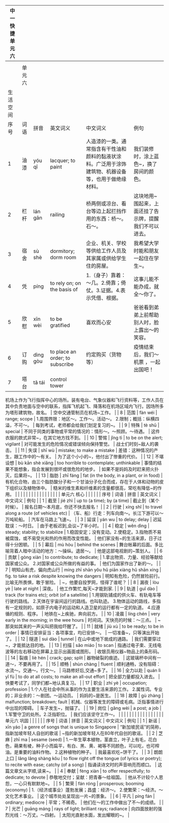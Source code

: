 | 中一快捷单元六 |     |     |     |     |     |
| ------- | --- | --- | --- | --- | --- |
|         |     |     |     |     |     |
|         | 单元六 |     |     |     |     |
生活空间    |                                              |                                                                                             |                                                                                                            |                              |
| 序号      | 词语          | 拼音                                           | 英文词义                                                                                        | 中文词义                                                                                                       | 例句                           |
| 1       | 油漆          | yóu qī                                       |  lacquer; to paint                                                                          |  人造漆的一类。通常指含有干性油和颜料的黏液状涂料。广泛用于涂饰建筑物、机器设备等，也用于做绝缘材料。                                                        | 我们装修时，涂上蓝色~，换了房间的颜色。         |
| 2       | 栏杆          | lán gān                                      | railing                                                                                     |  桥两侧或凉台、看台等边上起拦挡作用的东西：桥～。石～。                                                                               | 这块地用~围起来，上面还挂了告示牌，提醒我们不可以进去。 |
| 3       | 宿舍          | sù shè                                       | dormitory; dorm room                                                                        |  企业、机关、学校等供给工作人员及其家属或供给学生住的房屋。                                                                             | 我希望大学时能和朋友一起住在学生~。           |
| 4       | 凭           | píng                                         | to rely on; on the basis of                                                                 | 1.（身子）靠着：～几。2.倚靠；倚仗。3.证据。4.表示凭借、根据。                                                                        | 这事儿能不能办成，就全～你了。              |
| 5       | 欣慰          | xīn wèi                                      | to be gratified                                                                             |  喜欢而心安                                                                                                     | 爸爸看到弟弟上前帮助别人时，脸上露出～的笑容。      |
| 6       | 订购          | dìng gòu                                     | to place an order; to subscribe                                                             |  约定购买（货物等）                                                                                                 | 疫情结束后，我们～机票 ，一起出国吧！          |
| 7       | 塔台          | tǎ tái                                       | control tower                                                                               |  
机场上作为飞行指挥中心的场所。装有电台、气象仪器和飞行资料等，工作人员在其中负责地面与空中的联系，指挥飞机起飞、降落和在机场区域内飞行。因场所多为塔形建筑物，故名。 
                     | 空中交通管制员在机场~工作。               |
| 8       | 范围          | fàn wéi                                      | range; scope                                                                                |  1.周围界限：地区～。工作～。活动～。 2.限制；概括：纵横四溢，不可～。                                                                     | 每到考试，老师都会给我们划定复习的~。          |
| 9       | 特殊          | tè shū                                       | special                                                                                     |  不同于同类的事物或平常的情况的：情形～。～照顾。～待遇。                                                                              | 这件衣服的款式非常~，在其它地方找不到。         |
| 10      | 警惕          | jǐng tì                                      | to be on the alert; vigilant                                                                |  对可能发生的危险情况或错误倾向保持警觉。                                                                                      | 战士们时刻~敌人的袭击。                 |
| 11      | 失误          | shī wù                                       |  mistake; to make a mistake                                                                 |  差错：这种情况的产生，跟工作中的～有关。                                                                                      | 为了这个小小的~，他付出了惨重的代价。          |
| 12      | 不堪设想        | bù kān shè xiǎng                             | too horrible to contemplate; unthinkable                                                    |  事情的结果不能想象，指会发展到很坏或很危险的地步。                                                                                 | 如果不是妈妈及时赶来把火扑灭，后果将~。         |
| 13      | 脂肪          | zhī fáng                                     | fat (in the body, in a plant, or in food)                                                   |  有机化合物，由三个脂肪酸分子和一个甘油分子化合而成，存在于人体和动物的皮下组织以及植物体中。                                                            | 糙米的维生素和纤维素的含量都很高，常吃有降低~的作用。  |
|         |             |                                              |                                                                                             |                                                                                                            |                              |
|         |             |                                              |                                                                                             |                                                                                                            |                              |
|         | 单元六 
核心     |                                              |                                                                                             |                                                                                                            |                              |
| 序号      | 词语          | 拼音                                           | 英文词义                                                                                        | 中文词义                                                                                                       | 例句                           |
| 1       | 截至          | jié zhì                                      | up to (a time); by (a time)                                                                 |  截止到（某个时候）。                                                                                                | 报名日期～本月底，你还不快去报名！            |
| 2       | 行驶          | xíng shǐ                                     | to travel along a route (of vehicles etc)                                                   |  （车、船）行走：列车向南～。长江下游可以～万吨轮船。                                                                                | 汽车在马路上飞速~。                   |
| 3       | 延误          | yán wu                                       | to delay; delay                                                                             |  迟延耽误：～时日。                                                                                                 | 由于老板迟到,会议~了半小时。              |
| 4       | 稳定          | wěn dìng                                     | steady; stability; to stabilize                                                             | 1.稳固安定；没有变动。2.使稳定。3.指物质不易被腐蚀，或不易受光和热的作用而改变性能。                                                              | 他们家没有~的生活来源，日子过得十分困顿。        |
| 5       | 幕后          | mù hòu                                       | behind the scenes                                                                           |  舞台帐幕的后面。多比喻背着人暗中活动的地方：～操纵。退居～。                                                                            | 他是这部电视剧的~策划人。                |
| 6       | 贡献          | gòng xiàn                                    | to contribute; to dedicate;                                                                 |  1.拿出物资、力量、经验等献给国家或公众。  2.对国家或公众所做的有益的事。                                                                   | 他们为国家作出了新的～。                 |
| 7       | 明知山有虎，偏向虎山行 | míng zhī shān yǒu hǔ piān xiàng hǔ shān xíng | fig. to take a risk despite knowing the dangers                                             | 明知有危险，仍然冒险前行。比喻无所畏惧，敢于冒险。                                                                                  | ~，他要自投罗网，怪得了谁呢？              |
| 8       | 漏夜          | lòu yè                                       | late at night                                                                               |  深夜。                                                                                                       | 他工作繁忙,每天~才能到家.               |
| 9       | 轨道          | guǐ dào                                      | track (for trains etc); orbit (of a satellite)                                              |  1.用钢轨铺成的供火车、有轨电车等行驶的路线。  2.天体在宇宙间运行的路线。也叫轨迹。  3.物体运动的路线，多指有一定规则的，如原子内电子的运动和人造卫星的运行都有一定的轨道。  4.应遵循的规则、程序。  | 地铁在~上疾驰，奔向前方。                |
| 10      | 凌晨          | líng chén                                    | very early in the morning; in the wee hours                                                 | 时间词。天快亮的时候：～三点。                                                                                            | ~那突如其来的一声尖叫把我给吓醒了。           |
| 11      | 就绪          | jiù xù                                       | to be ready; to be in order                                                                 |  事情已安排妥当：各项事宜，均已安排～。                                                                                       | 一切准备~，只等演出开始了。               |
| 12      | 隧道          | suì dào                                      | tunnel                                                                                      |  在山中或地下凿成的通路。                                                                                              | 我们需要穿过~，才能抵达目的地。             |
| 13      | 扫描          | sǎo miáo                                     | to scan                                                                                     |  指通过电子束、无线电波等的左右移动在屏幕上显示出画面或图形。                                                                            | 收银员用仪器~物品上的条形码。              |
| 14      | 裂痕          | liè hén                                      | crack; gap; split                                                                           |  器物破裂的痕迹。                                                                                                  | 这玻璃杯中间有一道～，不要再用了。            |
| 15      | 顺畅          | shùn chàng                                   |  fluent                                                                                     |  顺利通畅，没有阻碍：水流～。交通～。行文～。                                                                                    | 马路修好后,交通~多了。                 |
| 16      | 全力以赴        | quán lì yǐ fù                                | to do at all costs; to make an all-out effort                                               |  把全部力量都投入进去。                                                                                               | 快要考试了，同学们都~地认真复习。            |
| 17      | 职业          | zhí yè                                       | occupation; profession                                                                      |  1.个人在社会中所从事的作为主要生活来源的工作。  2.属性词。专业的；非业余的：～剧团。～运动员。                                                        | 妈妈的~是医生。                     |
| 18      | 故障          | gù zhàng                                     | malfunction; breakdown; fault                                                               |  机械、仪器等发生的障碍或毛病。泛指事情进行中出现的障碍。                                                                              | 车子发生~，抛锚了。                   |
| 19      | 岗位          | gǎng wèi                                     | a post; a job                                                                               | 1.军警守卫的处所。2.泛指职位。                                                                                          | 我们应该坚守工作～。                   |
|         |             |                                              |                                                                                             |                                                                                                            |                              |
|         |             |                                              |                                                                                             |                                                                                                            |                              |
|         | 单元六 
巩固     |                                              |                                                                                             |                                                                                                            |                              |
| 序号      | 词语          | 拼音                                           | 英文词义                                                                                        | 中文词义                                                                                                       | 例句                           |
| 1       | 新谣          | xīn yáo                                      | a genre of songs that is unique to Singapore                                                | “新加坡民谣”的简称，指新加坡年轻人自创的歌谣                                                                                    | ~指的新加坡年轻人在80年代自创的歌谣。         |
| 2       | 芝麻          | zhī ma                                       | sesame (seed)                                                                               |  1.一年生草本植物，茎直立，叶子上有毛，花白色，蒴果有棱，种子小而扁平，有白、黑、黄、褐等不同颜色，可以吃，也可榨油。是重要的油料作物。  2.这种植物的种子。                          | 我最喜欢吃~饼干了。                   |
| 3       | 朗朗上口        | lǎng lǎng shàng kǒu                          | to flow right off the tongue (of lyrics or poetry); to recite with ease; catchy (of a song) |  指诵读诗文时的声音响亮而顺口。                                                                                           | 这篇文章文从字顺,读来~。                |
| 4       | 奉献          | fèng xiàn                                    | to offer respectfully;  to dedicate; to devote                                              |  恭敬地交付；呈献：把青春～给祖国。                                                                                         | 他从不计较个人恩怨，一心只有默默地~。          |
| 5       | 繁荣          | fán róng                                     | prosperous; booming (economy)                                                               |  1.（经济或事业）蓬勃发展；昌盛：经济～。 2.使繁荣：～经济。～文化艺术事业。                                                                  | 这个城市处处呈现出一片~的景象。             |
| 6       | 平凡          | píng fán                                     | ordinary; mediocre                                                                          |  平常；不稀奇。                                                                                                   | 他们在～的工作中做出了不～的成绩。            |
| 7       | 光芒          | guāng máng                                   | rays of light; brilliant rays; radiance                                                     |  向四面放射的强烈光线：～万丈。～四射。                                                                                       | 太阳光直射水面，发出耀眼的~。              |
